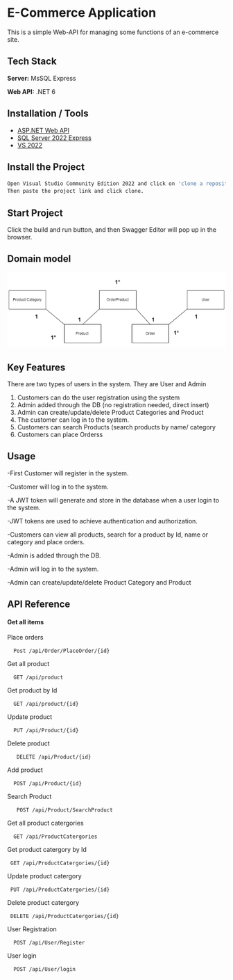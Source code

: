 
# E-Commerce Application 

This is a simple Web-API for managing some functions of an e-commerce site.

## Tech Stack


**Server:** MsSQL Express

**Web API:** .NET 6




## Installation / Tools

 - [ASP.NET Web API](https://dotnet.microsoft.com/en-us/download)
 - [SQL Server 2022 Express](https://www.microsoft.com/en-us/sql-server/sql-server-downloads)
 - [VS 2022](https://visualstudio.microsoft.com/vs/community/)


## Install the Project



```bash
Open Visual Studio Community Edition 2022 and click on 'clone a repository'.
Then paste the project link and click clone.
```
    
## Start Project

Click the build and run button, and then Swagger Editor will pop up in the browser.


## Domain model

![App Screenshot](https://github.com/kavinduM97/eCommerceWebAPI_4/blob/demo_mor/qq.drawio%20(1).png)



## Key Features 

There are two types of users in the system. They are User and Admin

1.	Customers can do the user registration using the system
2.	Admin added through the DB (no registration needed, direct insert)
3.	Admin can create/update/delete Product Categories and Product
4.	The customer can log in to the system.
5.	Customers can search Products (search products by name/ category
6.	Customers can place Orderss


## Usage

-First Customer will register in the system.

-Customer will log in to the system.

-A JWT token will generate and store in the database when a user login to the system.

-JWT tokens are used to achieve authentication and authorization.

-Customers can view all products, search for a product by Id, name or category and place orders.

-Admin is added through the DB.

-Admin will log in to the system.

-Admin can create/update/delete Product Category and Product









## API Reference

#### Get all items

Place orders

```http
  Post /api/Order/PlaceOrder/{id}
```

Get all product
```http
  GET /api/product
```


Get product by Id

```http
  GET /api/product/{id}
```

Update product

```http
  PUT /api/Product/{id}
```

Delete product
```http
   DELETE /api/Product/{id}
```


Add product

```http
  POST /api/Product/{id}
```

Search Product

```http
   POST /api/Product/SearchProduct
```

Get all product catergories
```http
  GET /api/ProductCatergories
```


Get product catergory by Id

```http
 GET /api/ProductCatergories/{id}
```
Update product catergory

```http
 PUT /api/ProductCatergories/{id}
```

Delete product catergory
```http
 DELETE /api/ProductCatergories/{id}
```


User Registration

```http
  POST /api/User/Register
```

User login

```http
  POST /api/User/login
```
